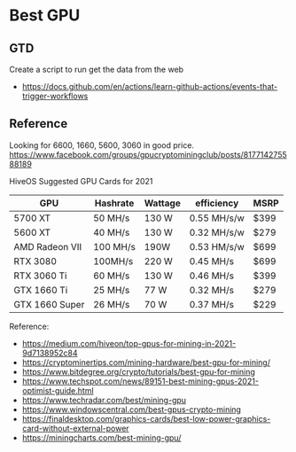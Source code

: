 # Best GPU

## GTD
Create a script to run get the data from the web

* https://docs.github.com/en/actions/learn-github-actions/events-that-trigger-workflows

## Reference
Looking for 6600, 1660, 5600, 3060 in good price.  
https://www.facebook.com/groups/gpucryptominingclub/posts/817714275588189

HiveOS Suggested GPU Cards for 2021

| GPU | Hashrate | Wattage | efficiency | MSRP |
| --- | --- | --- | --- | --- |
| 5700 XT | 50 MH/s | 130 W | 0.55 MH/s/w | $399 |
| 5600 XT | 40 MH/s | 130 W | 0.32 MH/s/w | $279 |
| AMD Radeon VII | 100 MH/s | 190W | 0.53 HM/s/w | $699 |
| RTX 3080 | 100MH/s | 220 W | 0.45 MH/s | $699 | 
| RTX 3060 Ti | 60 MH/s | 130 W | 0.46 MH/s | $399 | 
| GTX 1660 Ti | 25 MH/s | 77 W | 0.32 MH/s | $279 | 
| GTX 1660 Super | 26 MH/s | 70 W | 0.37 MH/s | $229 |

Reference: 
- https://medium.com/hiveon/top-gpus-for-mining-in-2021-9d7138952c84
- https://cryptominertips.com/mining-hardware/best-gpu-for-mining/
- https://www.bitdegree.org/crypto/tutorials/best-gpu-for-mining
- https://www.techspot.com/news/89151-best-mining-gpus-2021-optimist-guide.html
- https://www.techradar.com/best/mining-gpu
- https://www.windowscentral.com/best-gpus-crypto-mining
- https://finaldesktop.com/graphics-cards/best-low-power-graphics-card-without-external-power
- https://miningcharts.com/best-mining-gpu/

